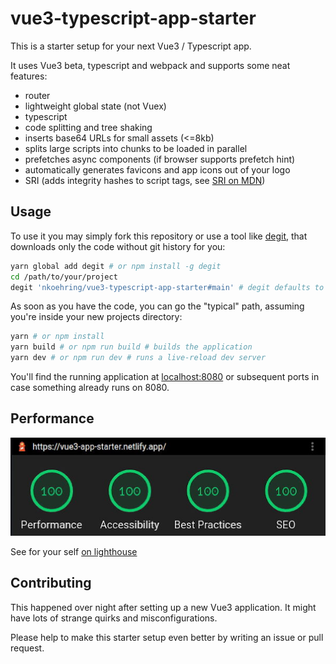 # vue3-typescript-app-starter

This is a starter setup for your next Vue3 / Typescript app.

It uses Vue3 beta, typescript and webpack and supports some neat features:

* router
* lightweight global state (not Vuex)
* typescript
* code splitting and tree shaking
* inserts base64 URLs for small assets (<=8kb)
* splits large scripts into chunks to be loaded in parallel
* prefetches async components (if browser supports prefetch hint)
* automatically generates favicons and app icons out of your logo
* SRI (adds integrity hashes to script tags, see [SRI on MDN](https://developer.mozilla.org/en-US/docs/Web/Security/Subresource_Integrity))

## Usage

To use it you may simply fork this repository or use a tool like [degit](https://github.com/Rich-Harris/degit), that downloads only the code without git history for you:

```sh
yarn global add degit # or npm install -g degit
cd /path/to/your/project
degit 'nkoehring/vue3-typescript-app-starter#main' # degit defaults to master
```

As soon as you have the code, you can go the "typical" path, assuming you're inside your new projects directory:

```sh
yarn # or npm install
yarn build # or npm run build # builds the application
yarn dev # or npm run dev # runs a live-reload dev server
```

You'll find the running application at [localhost:8080](http://localhost:8080) or subsequent ports in case something already runs on 8080.

## Performance

![lighthouse score](./lighthouse-score.jpg)

See for your self [on lighthouse](https://googlechrome.github.io/lighthouse/viewer/?psiurl=https%3A%2F%2Fvue3-app-starter.netlify.app%2F&strategy=mobile&category=performance&category=accessibility&category=best-practices&category=seo)

## Contributing

This happened over night after setting up a new Vue3 application. It might have lots of strange quirks and misconfigurations.

Please help to make this starter setup even better by writing an issue or pull request.
